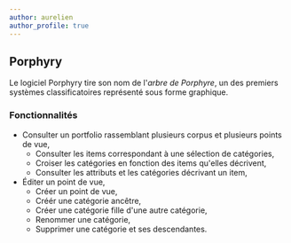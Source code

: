 ```yaml
---
author: aurelien
author_profile: true
---
```


## Porphyry

Le logiciel Porphyry tire son nom de l'*arbre de Porphyre*, 
un des premiers systèmes classificatoires représenté sous forme graphique.

### Fonctionnalités

- Consulter un portfolio rassemblant plusieurs corpus et plusieurs points de vue,
  - Consulter les items correspondant à une sélection de catégories,
  - Croiser les catégories en fonction des items qu'elles décrivent,
  - Consulter les attributs et les catégories décrivant un item,
- Éditer un point de vue,
  - Créer un point de vue,
  - Créér une catégorie ancêtre, 
  - Créer une catégorie fille d'une autre catégorie, 
  - Renommer une catégorie,
  - Supprimer une catégorie et ses descendantes.
